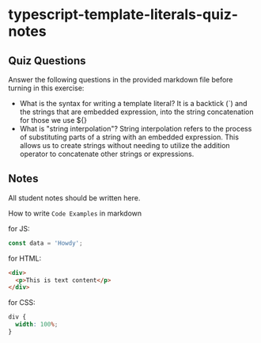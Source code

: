# typescript-template-literals-quiz-notes

## Quiz Questions

Answer the following questions in the provided markdown file before turning in this exercise:

- What is the syntax for writing a template literal?
  It is a backtick (`) and the strings that are embedded expression, into the string concatenation for those we use ${}
- What is "string interpolation"?
  String interpolation refers to the process of substituting parts of a string with an embedded expression. This allows us to create strings without needing to utilize the addition operator to concatenate other strings or expressions.

## Notes

All student notes should be written here.

How to write `Code Examples` in markdown

for JS:

```javascript
const data = 'Howdy';
```

for HTML:

```html
<div>
  <p>This is text content</p>
</div>
```

for CSS:

```css
div {
  width: 100%;
}
```
